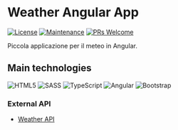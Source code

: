 # Weather Angular App
[![License](https://img.shields.io/badge/License-MIT-green)](https://opensource.org/licenses/MIT)
[![Maintenance](https://img.shields.io/badge/Maintained-No-red)](https://github.com/andbardii/fs0223-Andrea-Bardi)
[![PRs Welcome](https://img.shields.io/badge/PRs-Welcome-brightgreen)](https://github.com/OpenBrokerRemover/pulls)

Piccola applicazione per il meteo in Angular.

## Main technologies
![HTML5](https://img.shields.io/badge/html5-%23E34F26.svg?style=for-the-badge&logo=html5&logoColor=white)
![SASS](https://img.shields.io/badge/SASS-hotpink.svg?style=for-the-badge&logo=SASS&logoColor=white)
![TypeScript](https://img.shields.io/badge/typescript-%23007ACC.svg?style=for-the-badge&logo=typescript&logoColor=white)
![Angular](https://img.shields.io/badge/angular-%23DD0031.svg?style=for-the-badge&logo=angular&logoColor=white)
![Bootstrap](https://img.shields.io/badge/bootstrap-%238511FA.svg?style=for-the-badge&logo=bootstrap&logoColor=white)

### External API
- [Weather API](https://rapidapi.com/hamidahjamiatul/api/weather-api99)
